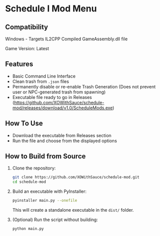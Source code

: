# Schedule I Mod Menu

## Compatibility
Windows - Targets IL2CPP Compiled GameAssembly.dll file

Game Version: Latest

## Features
- Basic Command Line Interface
- Clean trash from `.json` files
- Permanently disable or re-enable Trash Generation (Does not prevent user or NPC-generated trash from spawning)
- Executable file ready to go in Releases (https://github.com/XOWithSauce/schedule-mod/releases/download/v1.0/ScheduleMods.exe)

## How To Use
- Download the executable from Releases section
- Run the file and choose from the displayed options

## How to Build from Source
1. Clone the repository:
   ```sh
   git clone https://github.com/XOWithSauce/schedule-mod.git
   cd schedule-mod
   ```
2. Build an executable with PyInstaller:
   ```sh
   pyinstaller main.py --onefile
   ```
   This will create a standalone executable in the `dist/` folder.

3. (Optional) Run the script without building:
   ```sh
   python main.py
   ```

